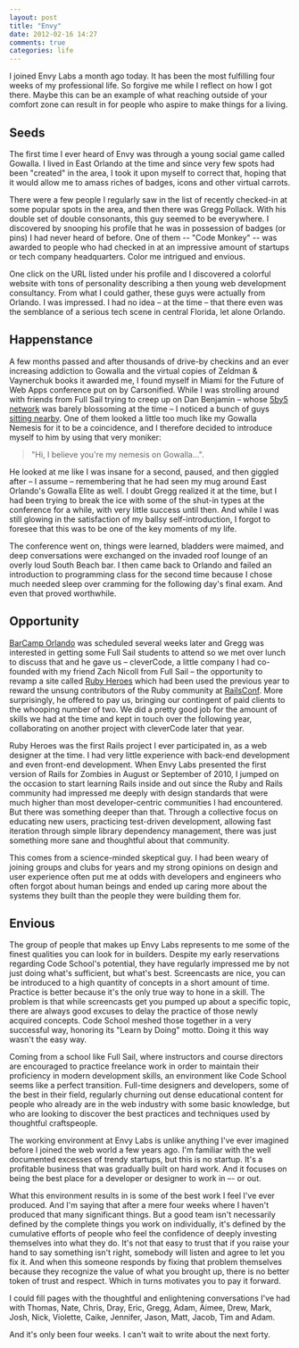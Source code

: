 ```yaml
---
layout: post
title: "Envy"
date: 2012-02-16 14:27
comments: true
categories: life
---
```


I joined Envy Labs a month ago today. It has been the most fulfilling four weeks of my professional life. So forgive me while I reflect on how I got there. Maybe this can be an example of what reaching outside of your comfort zone can result in for people who aspire to make things for a living.

## Seeds
The first time I ever heard of Envy was through a young social game called Gowalla. I lived in East Orlando at the time and since very few spots had been "created" in the area, I took it upon myself to correct that, hoping that it would allow me to amass riches of badges, icons and other virtual carrots.

There were a few people I regularly saw in the list of recently checked-in at some popular spots in the area, and then there was Gregg Pollack. With his double set of double consonants, this guy seemed to be everywhere. I discovered by snooping his profile that he was in possession of badges (or pins) I had never heard of before. One of them -- "Code Monkey" -- was awarded to people who had checked in at an impressive amount of startups or tech company headquarters. Color me intrigued and envious.

One click on the URL listed under his profile and I discovered a colorful website with tons of personality describing a then young web development consultancy. From what I could gather, these guys were actually from Orlando. I was impressed. I had no idea – at the time – that there even was the semblance of a serious tech scene in central Florida, let alone Orlando.

## Happenstance
A few months passed and after thousands of drive-by checkins and an ever increasing addiction to Gowalla and the virtual copies of Zeldman & Vaynerchuk books it awarded me, I found myself in Miami for the Future of Web Apps conference put on by Carsonified. While I was strolling around with friends from Full Sail trying to creep up on Dan Benjamin – whose [5by5 network](http://5by5.tv) was barely blossoming at the time – I noticed a bunch of guys [sitting nearby](http://www.flickr.com/photos/brupm-photos/4386430710/in/photostream/). One of them looked a little too much like my Gowalla Nemesis for it to be a coincidence, and I therefore decided to introduce myself to him by using that very moniker: 

> "Hi, I believe you're my nemesis on Gowalla...".

He looked at me like I was insane for a second, paused, and then giggled after – I assume – remembering that he had seen my mug around East Orlando's Gowalla Elite as well. I doubt Gregg realized it at the time, but I had been trying to break the ice with some of the shut-in types at the conference for a while, with very little success until then. And while I was still glowing in the satisfaction of my ballsy self-introduction, I forgot to foresee that this was to be one of the key moments of my life.

The conference went on, things were learned, bladders were maimed, and deep conversations were exchanged on the invaded roof lounge of an overly loud South Beach bar. I then came back to Orlando and failed an introduction to programming class for the second time because I chose much needed sleep over cramming for the following day's final exam. And even that proved worthwhile.

## Opportunity
[BarCamp Orlando](http://barcamporlando.org) was scheduled several weeks later and Gregg was interested in getting some Full Sail students to attend so we met over lunch to discuss that and he gave us – cleverCode, a little company I had co-founded with my friend Zach Nicoll from Full Sail – the opportunity to revamp a site called [Ruby Heroes](http://rubyheroes.com) which had been used the previous year to reward the unsung contributors of the Ruby community at [RailsConf](http://railsconf.com/). More surprisingly, he offered to pay us, bringing our contingent of paid clients to the whooping number of two. We did a pretty good job for the amount of skills we had at the time and kept in touch over the following year, collaborating on another project with cleverCode later that year.

Ruby Heroes was the first Rails project I ever participated in, as a web designer at the time. I had very little experience with back-end development and even front-end development. When Envy Labs presented the first version of Rails for Zombies in August or September of 2010, I jumped on the occasion to start learning Rails inside and out since the Ruby and Rails community had impressed me deeply with design standards that were much higher than most developer-centric communities I had encountered. But there was something deeper than that. Through a collective focus on educating new users, practicing test-driven development, allowing fast iteration through simple library dependency management, there was just something more sane and thoughtful about that community.

This comes from a science-minded skeptical guy. I had been weary of joining groups and clubs for years and my strong opinions on design and user experience often put me at odds with developers and engineers who often forgot about human beings and ended up caring more about the systems they built than the people they were building them for. 

## Envious
The group of people that makes up Envy Labs represents to me some of the finest qualities you can look for in builders. Despite my early reservations regarding Code School's potential, they have regularly impressed me by not just doing what's sufficient, but what's best. Screencasts are nice, you can be introduced to a high quantity of concepts in a short amount of time. Practice is better because it's the only true way to hone in a skill. The problem is that while screencasts get you pumped up about a specific topic, there are always good excuses to delay the practice of those newly acquired concepts. Code School meshed those together in a very successful way, honoring its  "Learn by Doing" motto. Doing it this way wasn't the easy way.

Coming from a school like Full Sail, where instructors and course directors are encouraged to practice freelance work in order to maintain their proficiency in modern development skills, an environment like Code School seems like a perfect transition. Full-time designers and developers, some of the best in their field, regularly churning out dense educational content for people who already are in the web industry with some basic knowledge, but who are looking to discover the best practices and techniques used by thoughtful craftspeople.

The working environment at Envy Labs is unlike anything I've ever imagined before I joined the web world a few years ago. I'm familiar with the well documented excesses of trendy startups, but this is no startup. It's a profitable business that was gradually built on hard work. And it focuses on being the best place for a developer or designer to work in –- or out.

What this environment results in is some of the best work I feel I've ever produced. And I'm saying that after a mere four weeks where I haven't produced that many significant things. But a good team isn't necessarily defined by the complete things you work on individually, it's defined by the cumulative efforts of people who feel the confidence of deeply investing themselves into what they do. It's not that easy to trust that if you raise your hand to say something isn't right, somebody will listen and agree to let you fix it. And when this someone responds by fixing that problem themselves because they recognize the value of what you brought up, there is no better token of trust and respect. Which in turns motivates you to pay it forward.

I could fill pages with the thoughtful and enlightening conversations I've had with Thomas, Nate, Chris, Dray, Eric, Gregg, Adam, Aimee, Drew, Mark, Josh, Nick, Violette, Caike, Jennifer, Jason, Matt, Jacob, Tim and Adam. 

And it's only been four weeks. I can't wait to write about the next forty.